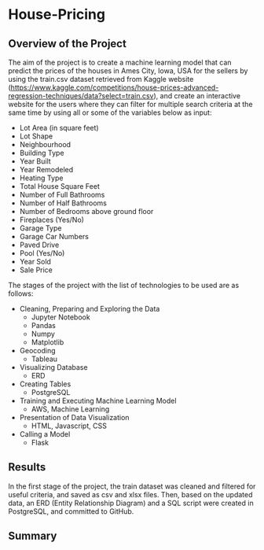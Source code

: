 # House-Pricing

## Overview of the Project

The aim of the project is to create a machine learning model that can predict the prices of the houses
in Ames City, Iowa, USA for the sellers by using the train.csv dataset retrieved from Kaggle website 
(https://www.kaggle.com/competitions/house-prices-advanced-regression-techniques/data?select=train.csv), 
and create an interactive website for the users where they can filter for multiple search criteria at 
the same time by using all or some of the variables below as input:

- Lot Area (in square feet)
- Lot Shape
- Neighbourhood
- Building Type
- Year Built
- Year Remodeled
- Heating Type
- Total House Square Feet
- Number of Full Bathrooms
- Number of Half Bathrooms
- Number of Bedrooms above ground floor
- Fireplaces (Yes/No)
- Garage Type
- Garage Car Numbers
- Paved Drive
- Pool (Yes/No)
- Year Sold
- Sale Price

The stages of the project with the list of technologies to be used are as follows:

- Cleaning, Preparing and Exploring the Data
	* Jupyter Notebook
	* Pandas
	* Numpy
	* Matplotlib
- Geocoding 
	* Tableau
- Visualizing Database
	* ERD
- Creating Tables
	* PostgreSQL
- Training and Executing Machine Learning Model
	* AWS, Machine Learning
- Presentation of Data Visualization
	* HTML, Javascript, CSS
- Calling a Model
	* Flask

## Results

In the first stage of the project, the train dataset was cleaned and filtered for useful criteria,
and saved as csv and xlsx files. Then, based on the updated data, an ERD (Entity Relationship Diagram) and a SQL script were created in PostgreSQL, and committed to GitHub.  

## Summary 

